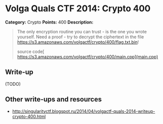 # Volga Quals CTF 2014: Crypto 400

**Category:** Crypto
**Points:** 400
**Description:**

> The only encryption routine you can trust - is the one you wrote yourself. Need a proof - try to decrypt the ciphertext in the file https://s3.amazonaws.com/volgactf/crypto/400/flag.txt.bin!
>
> source code[ https://s3.amazonaws.com/volgactf/crypto/400/main.cpp](main.cpp)

## Write-up

(TODO)

## Other write-ups and resources

* <http://singularityctf.blogspot.ru/2014/04/volgactf-quals-2014-writeup-crypto-400.html>
